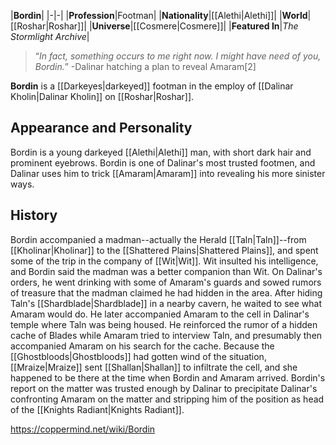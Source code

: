 |**Bordin**|
|-|-|
|**Profession**|Footman|
|**Nationality**|[[Alethi\|Alethi]]|
|**World**|[[Roshar\|Roshar]]|
|**Universe**|[[Cosmere\|Cosmere]]|
|**Featured In**|*The Stormlight Archive*|

>“*In fact, something occurs to me right now. I might have need of you, Bordin.*”
\-Dalinar hatching a plan to reveal Amaram[2]


**Bordin** is a [[Darkeyes\|darkeyed]] footman in the employ of [[Dalinar Kholin\|Dalinar Kholin]] on [[Roshar\|Roshar]].

## Appearance and Personality
Bordin is a young darkeyed [[Alethi\|Alethi]] man, with short dark hair and prominent eyebrows.
Bordin is one of Dalinar's most trusted footmen, and Dalinar uses him to trick [[Amaram\|Amaram]] into revealing his more sinister ways.

## History
Bordin accompanied a madman--actually the Herald [[Taln\|Taln]]--from [[Kholinar\|Kholinar]] to the [[Shattered Plains\|Shattered Plains]], and spent some of the trip in the company of [[Wit\|Wit]]. Wit insulted his intelligence, and Bordin said the madman was a better companion than Wit.
On Dalinar's orders, he went drinking with some of Amaram's guards and sowed rumors of treasure that the madman claimed he had hidden in the area. After hiding Taln's [[Shardblade\|Shardblade]] in a nearby cavern, he waited to see what Amaram would do.
He later accompanied Amaram to the cell in Dalinar's temple where Taln was being housed. He reinforced the rumor of a hidden cache of Blades while Amaram tried to interview Taln, and presumably then accompanied Amaram on his search for the cache. Because the [[Ghostbloods\|Ghostbloods]] had gotten wind of the situation, [[Mraize\|Mraize]] sent [[Shallan\|Shallan]] to infiltrate the cell, and she happened to be there at the time when Bordin and Amaram arrived.
Bordin's report on the matter was trusted enough by Dalinar to precipitate Dalinar's confronting Amaram on the matter and stripping him of the position as head of the [[Knights Radiant\|Knights Radiant]].



https://coppermind.net/wiki/Bordin